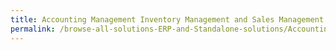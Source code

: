 ```yaml
---
title: Accounting Management Inventory Management and Sales Management System
permalink: /browse-all-solutions-ERP-and-Standalone-solutions/Accounting-Management--Inventory-Management-and-Sales-Management-System
---
```


